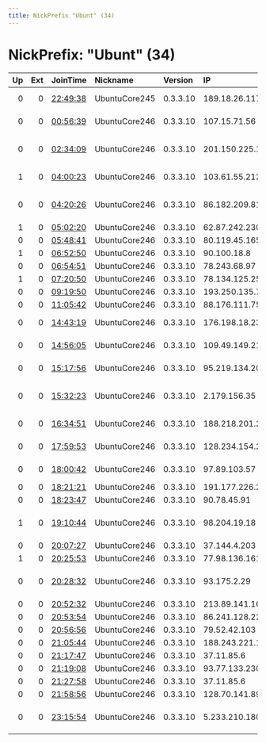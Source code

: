 ```yaml
---
title: NickPrefix "Ubunt" (34)
---
```


# NickPrefix: "Ubunt" (34)

|   Up |   Ext | JoinTime                                                                                            | Nickname      | Version   | IP              | AS                                       | CC   |   ORp |   Dirp | OS    | Contact   |   eFamMembers |
|-----:|------:|:----------------------------------------------------------------------------------------------------|:--------------|:----------|:----------------|:-----------------------------------------|:-----|------:|-------:|:------|:----------|--------------:|
|    0 |     0 | [22:49:38](https://metrics.torproject.org/rs.html#details/C09DFCC13ED8824AFF9364E2BF02DEE09FFB3B5A) | UbuntuCore245 | 0.3.3.10  | 189.18.26.117   | TELEFu00D4NICA BRASIL S.A                | br   | 38523 |      0 | Linux | None      |             1 |
|    0 |     0 | [00:56:39](https://metrics.torproject.org/rs.html#details/53FD0D3134ADA14A3E24702095EAA7E161B4308B) | UbuntuCore246 | 0.3.3.10  | 107.15.71.56    | Time Warner Cable Internet LLC           | us   | 46299 |      0 | Linux | None      |             1 |
|    0 |     0 | [02:34:09](https://metrics.torproject.org/rs.html#details/DB701BC38BA6017700482864B31A6194BADFE08C) | UbuntuCore246 | 0.3.3.10  | 201.150.225.196 | TV Rey de Occidente, S.A. de C.V.        | mx   | 42645 |      0 | Linux | None      |             1 |
|    1 |     0 | [04:00:23](https://metrics.torproject.org/rs.html#details/29B4F1E30DCE2941E02D37B089C5DE12B5D1C735) | UbuntuCore246 | 0.3.3.10  | 103.61.55.212   | National Internet Backbone               | in   | 35249 |      0 | Linux | None      |             1 |
|    0 |     0 | [04:20:26](https://metrics.torproject.org/rs.html#details/9D5004BD1F034C9581B2DCEA27577F86A9A8BEF4) | UbuntuCore246 | 0.3.3.10  | 86.182.209.81   | British Telecommunications PLC           | gb   | 41287 |      0 | Linux | None      |             1 |
|    1 |     0 | [05:02:20](https://metrics.torproject.org/rs.html#details/CABC0C2A1FA56FA752E86870A194097E4C968CEE) | UbuntuCore246 | 0.3.3.10  | 62.87.242.230   | Netia SA                                 | pl   | 41165 |      0 | Linux | None      |             1 |
|    0 |     0 | [05:48:41](https://metrics.torproject.org/rs.html#details/B7FFFE5364700731ECED7A0483CEABD5AFE468EB) | UbuntuCore246 | 0.3.3.10  | 80.119.45.165   | SFR SA                                   | fr   | 44881 |      0 | Linux | None      |             1 |
|    1 |     0 | [06:52:50](https://metrics.torproject.org/rs.html#details/BA06574A57B80D8119381E0306E6B8A469863254) | UbuntuCore246 | 0.3.3.10  | 90.100.18.8     | Orange                                   | fr   | 40993 |      0 | Linux | None      |             1 |
|    0 |     0 | [06:54:51](https://metrics.torproject.org/rs.html#details/80E957499049325ABAA3FCDB0CC7A77B2CF0D66C) | UbuntuCore246 | 0.3.3.10  | 78.243.68.97    | Free SAS                                 | fr   | 42071 |      0 | Linux | None      |             1 |
|    1 |     0 | [07:20:50](https://metrics.torproject.org/rs.html#details/ED49BC95E5FD08C47DEC47C72E6CE0FA06452C9D) | UbuntuCore246 | 0.3.3.10  | 78.134.125.251  | EOLO S.p.A.                              | it   | 44375 |      0 | Linux | None      |             1 |
|    0 |     0 | [09:19:50](https://metrics.torproject.org/rs.html#details/3E2E02031DB4A0465B131C3751C7F81EC18D1987) | UbuntuCore246 | 0.3.3.10  | 193.250.135.7   | Orange                                   | fr   | 41415 |      0 | Linux | None      |             1 |
|    0 |     0 | [11:05:42](https://metrics.torproject.org/rs.html#details/A4636157DE71F540C607D8C9A14E6C498E163DC5) | UbuntuCore246 | 0.3.3.10  | 88.176.111.75   | Free SAS                                 | fr   | 44173 |      0 | Linux | None      |             1 |
|    0 |     0 | [14:43:19](https://metrics.torproject.org/rs.html#details/D7AFB8BBC73BF5DC4C23E3683CFCECF28019339A) | UbuntuCore246 | 0.3.3.10  | 176.198.18.232  | Liberty Global Operations B.V.           | de   | 33681 |      0 | Linux | None      |             1 |
|    0 |     0 | [14:56:05](https://metrics.torproject.org/rs.html#details/61648CEC76476D7AD482C167EB55C623E6ED2025) | UbuntuCore246 | 0.3.3.10  | 109.49.149.217  | Nos Comunicacoes, S.A.                   | pt   | 42551 |      0 | Linux | None      |             1 |
|    0 |     0 | [15:17:56](https://metrics.torproject.org/rs.html#details/3CB7F1873378948E8959779C5AD899A271C3BE6D) | UbuntuCore246 | 0.3.3.10  | 95.219.134.201  | Saudi Telecom Company JSC                | sa   | 41043 |      0 | Linux | None      |             1 |
|    0 |     0 | [15:32:23](https://metrics.torproject.org/rs.html#details/DF6DBD27E883111A65BE0583959A759AB9008A7B) | UbuntuCore246 | 0.3.3.10  | 2.179.156.35    | Telecommunication Infrastructure Company | ir   | 37835 |      0 | Linux | None      |             1 |
|    0 |     0 | [16:34:51](https://metrics.torproject.org/rs.html#details/27CED6F8A5D08B595C22E2DAC7EB87AE4E76052C) | UbuntuCore246 | 0.3.3.10  | 188.218.201.248 | Vodafone Italia S.p.A.                   | it   | 45027 |      0 | Linux | None      |             1 |
|    0 |     0 | [17:59:53](https://metrics.torproject.org/rs.html#details/79DF5BA41DD9AE0AF7682351EBE867466EE2AAD4) | UbuntuCore246 | 0.3.3.10  | 128.234.154.205 | Saudi Telecom Company JSC                | sa   | 34869 |      0 | Linux | None      |             1 |
|    0 |     0 | [18:00:42](https://metrics.torproject.org/rs.html#details/6DF4F58C4C495779EDAC8D1162DE27341613D1CA) | UbuntuCore246 | 0.3.3.10  | 97.89.103.57    | Charter Communications                   | us   | 33635 |      0 | Linux | None      |             1 |
|    0 |     0 | [18:21:21](https://metrics.torproject.org/rs.html#details/4BC28BDF7497732E33529433767B2DD6FC5026F8) | UbuntuCore246 | 0.3.3.10  | 191.177.226.212 | CLARO S.A.                               | br   | 46451 |      0 | Linux | None      |             1 |
|    0 |     0 | [18:23:47](https://metrics.torproject.org/rs.html#details/33D38517DAF8D920EF857BE1BF9771F765C2461F) | UbuntuCore246 | 0.3.3.10  | 90.78.45.91     | Orange                                   | fr   | 43577 |      0 | Linux | None      |             1 |
|    1 |     0 | [19:10:44](https://metrics.torproject.org/rs.html#details/77F6685CF80684EAF6994F2F50ACFC409594424C) | UbuntuCore246 | 0.3.3.10  | 98.204.19.18    | Comcast Cable Communications, LLC        | us   | 34257 |      0 | Linux | None      |             1 |
|    0 |     0 | [20:07:27](https://metrics.torproject.org/rs.html#details/AE02DDF7975C0BA5AF0878047A46DC362D8CEB0E) | UbuntuCore246 | 0.3.3.10  | 37.144.4.203    | VimpelCom                                | ru   | 40111 |      0 | Linux | None      |             1 |
|    1 |     0 | [20:25:53](https://metrics.torproject.org/rs.html#details/7281C96E91BF33C40957B1E4AC43864736A35C67) | UbuntuCore246 | 0.3.3.10  | 77.98.136.161   | Virgin Media Limited                     | gb   | 40371 |      0 | Linux | None      |             1 |
|    0 |     0 | [20:28:32](https://metrics.torproject.org/rs.html#details/C8D9534D1F6AD5BBF22AAD0E56837A8AC3FDD87B) | UbuntuCore246 | 0.3.3.10  | 93.175.2.29     | Non state educational institution Educat | ru   | 36723 |      0 | Linux | None      |             1 |
|    0 |     0 | [20:52:32](https://metrics.torproject.org/rs.html#details/67CCCD14DB63E29257A11E877FD4BFB0B8506BBD) | UbuntuCore246 | 0.3.3.10  | 213.89.141.162  | Com Hem AB                               | se   | 45449 |      0 | Linux | None      |             1 |
|    0 |     0 | [20:53:54](https://metrics.torproject.org/rs.html#details/5E23A09F3841FD5F53A789144B88177188E8D25D) | UbuntuCore246 | 0.3.3.10  | 86.241.128.227  | Orange                                   | fr   | 46063 |      0 | Linux | None      |             1 |
|    0 |     0 | [20:56:56](https://metrics.torproject.org/rs.html#details/BD037790784D29373371F1F05E3B7C464AE1D67B) | UbuntuCore246 | 0.3.3.10  | 79.52.42.103    | Telecom Italia                           | it   | 35397 |      0 | Linux | None      |             1 |
|    0 |     0 | [21:05:44](https://metrics.torproject.org/rs.html#details/B3D33DBD749274D41D71695B744AEA12EE56011F) | UbuntuCore246 | 0.3.3.10  | 188.243.221.186 | SkyNet Ltd.                              | ru   | 36577 |      0 | Linux | None      |             1 |
|    0 |     0 | [21:17:47](https://metrics.torproject.org/rs.html#details/00F3A49627D0B26123FDDEE164C21DA1EB06AC28) | UbuntuCore246 | 0.3.3.10  | 37.11.85.6      | Orange Espagne SA                        | es   | 37345 |      0 | Linux | None      |             1 |
|    0 |     0 | [21:19:08](https://metrics.torproject.org/rs.html#details/E96150DEB2B88E7585A7BBB33B948FEE99CB5568) | UbuntuCore246 | 0.3.3.10  | 93.77.133.230   | Volia                                    | ua   | 33109 |      0 | Linux | None      |             1 |
|    0 |     0 | [21:27:58](https://metrics.torproject.org/rs.html#details/99A3D09B2C800D032FA3E22888ECB7CB4186718C) | UbuntuCore246 | 0.3.3.10  | 37.11.85.6      | Orange Espagne SA                        | es   | 44059 |      0 | Linux | None      |             1 |
|    0 |     0 | [21:58:56](https://metrics.torproject.org/rs.html#details/151D47A1AEFF952B8902BBC6E82E013EE40695F9) | UbuntuCore246 | 0.3.3.10  | 128.70.141.89   | PVimpelCom                               | ru   | 46357 |      0 | Linux | None      |             1 |
|    0 |     0 | [23:15:54](https://metrics.torproject.org/rs.html#details/7F66708516F71B3FFFAE91AE6ED06D23DED88FE5) | UbuntuCore246 | 0.3.3.10  | 5.233.210.180   | Information Technology Company ITC       | ir   | 36339 |      0 | Linux | None      |             1 |
